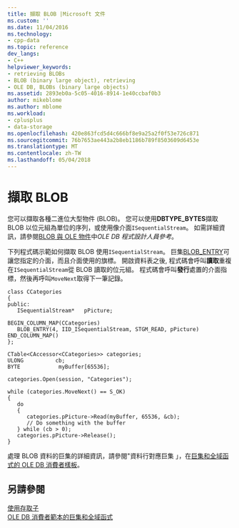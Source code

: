 ```yaml
---
title: 擷取 BLOB |Microsoft 文件
ms.custom: ''
ms.date: 11/04/2016
ms.technology:
- cpp-data
ms.topic: reference
dev_langs:
- C++
helpviewer_keywords:
- retrieving BLOBs
- BLOB (binary large object), retrieving
- OLE DB, BLOBs (binary large objects)
ms.assetid: 2893eb0a-5c05-4016-8914-1e40ccbaf0b3
author: mikeblome
ms.author: mblome
ms.workload:
- cplusplus
- data-storage
ms.openlocfilehash: 420e863fcd5d4c666bf8e9a25a2f0f53e726c871
ms.sourcegitcommit: 76b7653ae443a2b8eb1186b789f8503609d6453e
ms.translationtype: MT
ms.contentlocale: zh-TW
ms.lasthandoff: 05/04/2018
---
```

# <a name="retrieving-a-blob"></a>擷取 BLOB
您可以擷取各種二進位大型物件 (BLOB)。 您可以使用**DBTYPE_BYTES**擷取 BLOB 以位元組為單位的序列，或使用像介面`ISequentialStream`。 如需詳細資訊，請參閱[BLOB 與 OLE 物件](https://msdn.microsoft.com/en-us/library/ms711511.aspx)中*OLE DB 程式設計人員參考*。  
  
 下列程式碼示範如何擷取 BLOB 使用`ISequentialStream`。 巨集[BLOB_ENTRY](../../data/oledb/blob-entry.md)可讓您指定的介面，而且介面使用的旗標。 開啟資料表之後, 程式碼會呼叫**讀取**重複在`ISequentialStream`從 BLOB 讀取的位元組。 程式碼會呼叫**發行**處置的介面指標，然後再呼叫`MoveNext`取得下一筆記錄。  
  
```  
class CCategories  
{  
public:  
   ISequentialStream*   pPicture;  
  
BEGIN_COLUMN_MAP(CCategories)  
   BLOB_ENTRY(4, IID_ISequentialStream, STGM_READ, pPicture)  
END_COLUMN_MAP()  
};  
  
CTable<CAccessor<CCategories>> categories;  
ULONG          cb;  
BYTE            myBuffer[65536];  
  
categories.Open(session, "Categories");  

while (categories.MoveNext() == S_OK)  
{  
   do  
   {  
      categories.pPicture->Read(myBuffer, 65536, &cb);  
      // Do something with the buffer  
   } while (cb > 0);  
   categories.pPicture->Release();  
}  
```  
  
 處理 BLOB 資料的巨集的詳細資訊，請參閱"資料行對應巨集 」，在[巨集和全域函式的 OLE DB 消費者樣板](../../data/oledb/macros-and-global-functions-for-ole-db-consumer-templates.md)。  
  
## <a name="see-also"></a>另請參閱  
 [使用存取子](../../data/oledb/using-accessors.md)   
 [OLE DB 消費者範本的巨集和全域函式](../../data/oledb/macros-and-global-functions-for-ole-db-consumer-templates.md)
